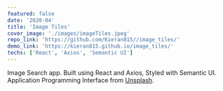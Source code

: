 ```yaml
---
featured: false
date: '2020-04'
title: 'Image Tiles'
cover_image: './images/imageTiles.jpeg'
repo_link: 'https://github.com/Kieran815//image_tiles/'
demo_link: 'https://kieran815.github.io/image_tiles/'
techs: ['React', 'Axios', 'Semantic UI']
---
```


Image Search app. Built using React and Axios, Styled with Semantic UI. Application Programming Interface from [Unsplash](https://api.unsplash.com).
